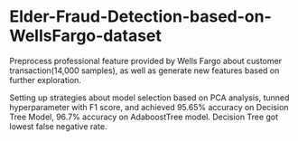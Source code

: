 # Elder-Fraud-Detection-based-on-WellsFargo-dataset
Preprocess professional feature provided by Wells Fargo about customer transaction(14,000 samples), as well as generate new features based on further exploration.

Setting up strategies about model selection based on PCA analysis, tunned hyperparameter with F1 score, and achieved 95.65% accuracy on Decision Tree Model, 96.7% accuracy on AdaboostTree model. Decision Tree got lowest false negative rate.
